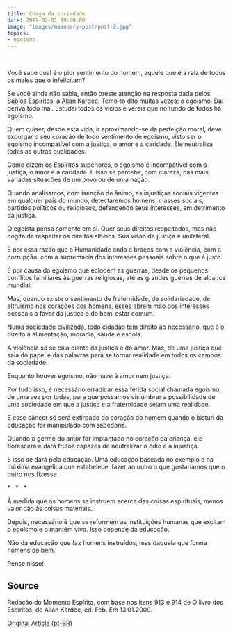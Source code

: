 ```yaml
---
title: Chaga da sociedade
date: 2019-02-01 19:00:00
image: "images/masonary-post/post-2.jpg"
topics: 
- egoismo
---
```

 

Você sabe qual é o pior sentimento do homem, aquele que é a raiz de todos os
males que o infelicitam?

Se você ainda não sabia, então preste atenção na resposta dada pelos Sábios
Espíritos, a Allan Kardec: Temo-lo dito muitas vezes: o egoísmo. Daí deriva
todo mal. Estudai todos os vícios e vereis que no fundo de todos há egoísmo.

Quem quiser, desde esta vida, ir aproximando-se da perfeição moral, deve
expurgar o seu coração de todo sentimento de egoísmo, visto ser o egoísmo
incompatível com a justiça, o amor e a caridade. Ele neutraliza todas as outras
qualidades.

Como dizem os Espíritos superiores, o egoísmo é incompatível com a justiça, o
amor e a caridade. E isso se percebe, com clareza, nas mais variadas situações
de um povo ou de uma nação.

Quando analisamos, com isenção de ânimo, as injustiças sociais vigentes em
qualquer país do mundo, detectaremos homens, classes sociais, partidos
políticos ou religiosos, defendendo seus interesses, em detrimento da justiça.

O egoísta pensa somente em si. Quer seus direitos respeitados, mas não cogita
de respeitar os direitos alheios. Sua visão de justiça é unilateral.

É por essa razão que a Humanidade anda a braços com a violência, com a
corrupção, com a supremacia dos interesses pessoais sobre o que é justo.

É por causa do egoísmo que eclodem as guerras, desde os pequenos conflitos
familiares às guerras religiosas, até as grandes guerras de alcance mundial.

Mas, quando existe o sentimento de fraternidade, de solidariedade, de altruísmo
nos corações dos homens, esses abrem mão dos interesses pessoais a favor da
justiça e do bem-estar comum.

Numa sociedade civilizada, todo cidadão tem direito ao necessário, que é o
direito à alimentação, moradia, saúde e escola.

A violência só se cala diante da justiça e do amor. Mas, de uma justiça que
saia do papel e das palavras para se tornar realidade em todos os campos da
sociedade.

Enquanto houver egoísmo, não haverá amor nem justiça.

Por tudo isso, é necessário erradicar essa ferida social chamada egoísmo, de
uma vez por todas, para que possamos vislumbrar a possibilidade de uma
sociedade em que a justiça e a fraternidade sejam uma realidade.

E esse câncer só será extirpado do coração do homem quando o bisturi da
educação for manipulado com sabedoria.

Quando o germe do amor for implantado no coração da criança, ele florescerá e
dará frutos capazes de neutralizar o ódio e a injustiça.

E isso se dará pela educação. Uma educação baseada no exemplo e na máxima
evangélica que estabelece  fazer ao outro o que gostaríamos que o outro nos
fizesse.

*   *   *

À medida que os homens se instruem acerca das coisas espirituais, menos valor
dão às coisas materiais.

Depois, necessário é que se reformem as instituições humanas que excitam o
egoísmo e o mantêm vivo. Isso depende da educação.

Não da educação que faz homens instruídos, mas daquela que forma homens de bem.

Pense nisso!

## Source
Redação do Momento Espírita, com base nos itens
913 e 914 de O livro dos Espíritos, de
Allan Kardec, ed. Feb.
Em 13.01.2009.



[Original Article (pt-BR)](http://www.momento.com.br/pt/ler_texto.php?id=964)
